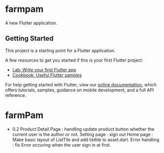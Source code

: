 # farmpam

A new Flutter application.

## Getting Started

This project is a starting point for a Flutter application.

A few resources to get you started if this is your first Flutter project:

- [Lab: Write your first Flutter app](https://flutter.dev/docs/get-started/codelab)
- [Cookbook: Useful Flutter samples](https://flutter.dev/docs/cookbook)

For help getting started with Flutter, view our
[online documentation](https://flutter.dev/docs), which offers tutorials,
samples, guidance on mobile development, and a full API reference.
# farmPam
  - 0.2 
    Product Detail Page : handling update product button whether the current user is the author or not.
    Setting page :  sign out
    Home page : Make basic layout of ListTile and add listtile to asset.dart.
    Error handling : fix Error occuring when the user sign in at first.
                    
